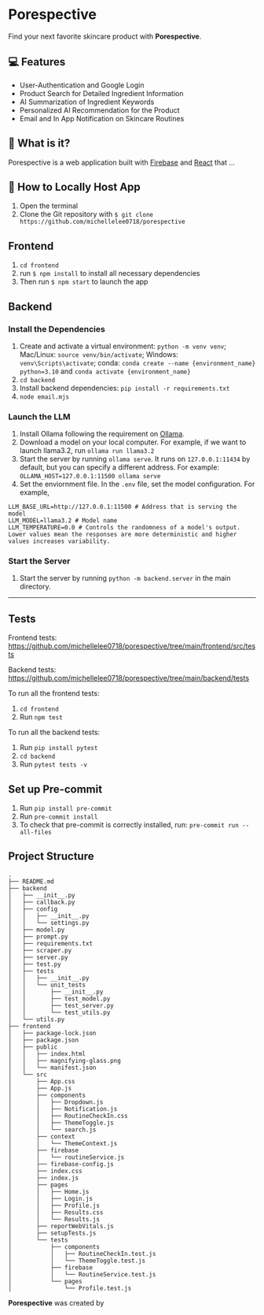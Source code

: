 # Porespective

Find your next favorite skincare product with **Porespective**.

## 💻 Features

- User-Authentication and Google Login
- Product Search for Detailed Ingredient Information
- AI Summarization of Ingredient Keywords
- Personalized AI Recommendation for the Product
- Email and In App Notification on Skincare Routines

## 💫 What is it?

Porespective is a web application built with
[Firebase](https://firebase.google.com/) and [React](https://reactjs.org/) that ...

## 🧳 How to Locally Host App

1. Open the terminal
2. Clone the Git repository with `$ git clone https://github.com/michellelee0718/porespective`

## Frontend

1. `cd frontend`
2. run `$ npm install` to install all necessary dependencies
3. Then run `$ npm start` to launch the app

## Backend

### Install the Dependencies

1. Create and activate a virtual environment: `python -m venv venv`; Mac/Linux: `source venv/bin/activate`; Windows: `venv\Scripts\activate`; conda: `conda create --name {environment_name} python=3.10` and `conda activate {environment_name}`
2. `cd backend`
3. Install backend dependencies: `pip install -r requirements.txt`
4. `node email.mjs`

### Launch the LLM

1. Install Ollama following the requirement on [Ollama](https://github.com/ollama/ollama).
2. Download a model on your local computer. For example, if we want to launch llama3.2,
   run `ollama run llama3.2`
3. Start the server by running `ollama serve`. It runs on `127.0.0.1:11434` by default,
   but you can specify a different address. For example:
   `OLLAMA_HOST=127.0.0.1:11500 ollama serve`
4. Set the enviornment file. In the `.env` file, set the model configuration. For example,

```
LLM_BASE_URL=http://127.0.0.1:11500 # Address that is serving the model
LLM_MODEL=llama3.2 # Model name
LLM_TEMPERATURE=0.0 # Controls the randomness of a model's output. Lower values mean the responses are more deterministic and higher values increases variability.
```

### Start the Server

1. Start the server by running `python -m backend.server` in the main directory.

---

## Tests

Frontend tests:
https://github.com/michellelee0718/porespective/tree/main/frontend/src/tests

Backend tests:
https://github.com/michellelee0718/porespective/tree/main/backend/tests

To run all the frontend tests:

1. `cd frontend`
2. Run `npm test`

To run all the backend tests:

1. Run `pip install pytest`
2. `cd backend`
3. Run `pytest tests -v`

## Set up Pre-commit

1. Run `pip install pre-commit`
2. Run `pre-commit install`
3. To check that pre-commit is correctly installed, run: `pre-commit run --all-files`

## Project Structure

```
.
├── README.md
├── backend
│   ├── __init__.py
│   ├── callback.py
│   ├── config
│   │   ├── __init__.py
│   │   └── settings.py
│   ├── model.py
│   ├── prompt.py
│   ├── requirements.txt
│   ├── scraper.py
│   ├── server.py
│   ├── test.py
│   ├── tests
│   │   ├── __init__.py
│   │   └── unit_tests
│   │       ├── __init__.py
│   │       ├── test_model.py
│   │       ├── test_server.py
│   │       └── test_utils.py
│   └── utils.py
├── frontend
│   ├── package-lock.json
│   ├── package.json
│   ├── public
│   │   ├── index.html
│   │   ├── magnifying-glass.png
│   │   └── manifest.json
│   └── src
│       ├── App.css
│       ├── App.js
│       ├── components
│       │   ├── Dropdown.js
│       │   ├── Notification.js
│       │   ├── RoutineCheckIn.css
│       │   ├── ThemeToggle.js
│       │   └── search.js
│       ├── context
│       │   └── ThemeContext.js
│       ├── firebase
│       │   └── routineService.js
│       ├── firebase-config.js
│       ├── index.css
│       ├── index.js
│       ├── pages
│       │   ├── Home.js
│       │   ├── Login.js
│       │   ├── Profile.js
│       │   ├── Results.css
│       │   └── Results.js
│       ├── reportWebVitals.js
│       ├── setupTests.js
│       └── tests
│           ├── components
│           │   ├── RoutineCheckIn.test.js
│           │   └── ThemeToggle.test.js
│           ├── firebase
│           │   └── RoutineService.test.js
│           └── pages
│               └── Profile.test.js
```

**Porespective** was created by
